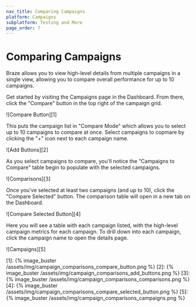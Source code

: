 ```yaml
---
nav_title: Comparing Campaigns
platform: Campaigns
subplatform: Testing and More
page_order: 7
---
```


# Comparing Campaigns

Braze allows you to view high-level details from multiple campaigns in a single view, allowing you to compare overall performance for up to 10 campaigns.

Get started by visiting the Campaigns page in the Dashboard. From there, click the "Compare" button in the top right of the campaign grid.

![Compare Button][1]

This puts the campaign list in "Compare Mode" which allows you to select up to 10 campaigns to compare at once. Select campaigns to copmare by clicking the "+" icon next to each campaign name.

![Add Buttons][2]

As you select campaigns to compare, you'll notice the "Campaigns to Compare" table begin to populate with the selected campaigns.

![Comparisons][3]

Once you've selected at least two campaigns (and up to 10), click the "Compare Selected" button. The comparison table will open in a new tab on the Dashboard.

![Compare Selected Button][4]

Here you will see a table with each campaign listed, with the high-level campaign metrics for each campaign. To drill down into each campaign, click the campaign name to open the details page.

![Campaigns][5]


[1]: {% image_buster /assets/img/campaign_comparisons_compare_button.png %}
[2]: {% image_buster /assets/img/campaign_comparisons_add_buttons.png %}
[3]: {% image_buster /assets/img/campaign_comparisons_comparisons.png %}
[4]: {% image_buster /assets/img/campaign_comparisons_compare_selected_button.png %}
[5]: {% image_buster /assets/img/campaign_comparisons_campaigns.png %}
